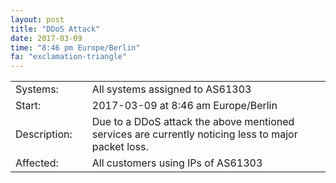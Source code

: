 ```yaml
---
layout: post
title: "DDoS Attack"
date: 2017-03-09
time: "8:46 pm Europe/Berlin"
fa: "exclamation-triangle"
---
```


|                    |   |                                                                      |
|--------------------|---|----------------------------------------------------------------------|
| Systems:           |   | All systems assigned to AS61303                                                              |
| Start:             |   | 2017-03-09 at 8:46 am Europe/Berlin                          | 
| Description:       |   | Due to a DDoS attack the above mentioned services are currently noticing less to major packet loss. |
| Affected:          |   | All customers using IPs of AS61303                                                |
